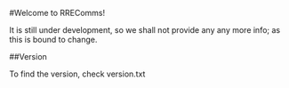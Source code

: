 #Welcome to RREComms!

It is still under development, so we shall not provide any any more info; as this is bound to change.

##Version

To find the version, check version.txt
